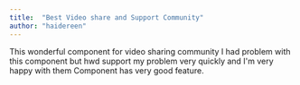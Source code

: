 ```yaml
---
title:  "Best Video share and Support Community"
author: "haidereen"
---
```

This wonderful component for video sharing community I had problem with this component but hwd support my problem very quickly and I'm very happy with them Component has very good feature.
